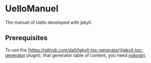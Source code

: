 UelloManuel
===========

The manuel of Uello developed with jekyll.

Prerequisites
-------------

To use the [https://github.com/dafi/jekyll-toc-generator](jekyll-toc-generator plugin), that generator table of content, you need [nokogiri](http://www.nokogiri.org/).